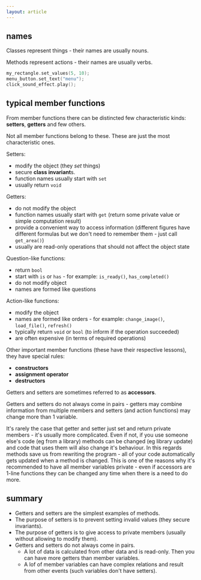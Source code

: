 ```yaml
---
layout: article
---
```


## names

Classes represent things - their names are usually nouns.

Methods represent actions - their names are usually verbs.

```c++
my_rectangle.set_values(5, 10);
menu_button.set_text("menu");
click_sound_effect.play();
```

## typical member functions

From member functions there can be distincted few characteristic kinds: **setters**, **getters** and few others.

Not all member functions belong to these. These are just the most characteristic ones.

Setters:

- modify the object (they *set* things)
- secure **class invariant**s.
- function names usually start with `set`
- usually return `void`
 
Getters:

- do not modify the object
- function names usually start with `get` (return some private value or simple computation result)
- provide a convenient way to access information (different figures have different formulas but we don't need to remember them - just call `get_area()`)
- usually are read-only operations that should not affect the object state

Question-like functions:

- return `bool`
- start with `is` or `has` - for example: `is_ready()`, `has_completed()`
- do not modify object
- names are formed like questions

Action-like functions:

- modify the object
- names are formed like orders - for example: `change_image()`, `load_file()`, `refresh()`
- typically return `void` or `bool` (to inform if the operation succeeded)
- are often expensive (in terms of required operations)

Other important member functions (these have their respective lessons), they have special rules:

- **constructors**
- **assignment operator**
- **destructors**

Getters and setters are sometimes referred to as **accessors**.

Getters and setters do not always come in pairs - getters may combine information from multiple members and setters (and action functions) may change more than 1 variable.

It's rarely the case that getter and setter just set and return private members - it's usually more complicated. Even if not, if you use someone else's code (eg from a library) methods can be changed (eg library update) and code that uses them will also change it's behaviour. In this regards methods save us from rewriting the program - all of your code automatically gets updated when a method is changed. This is one of the reasons why it's recommended to have all member variables private - even if accessors are 1-line functions they can be changed any time when there is a need to do more.

## summary

- Getters and setters are the simplest examples of methods.
- The purpose of setters is to prevent setting invalid values (they secure invariants).
- The purpose of getters is to give access to private members (usually without allowing to modify them).
- Getters and setters do not always come in pairs.
    - A lot of data is calculated from other data and is read-only. Then you can have more getters than member variables.
    - A lof of member variables can have complex relations and result from other events (such variables don't have setters).
